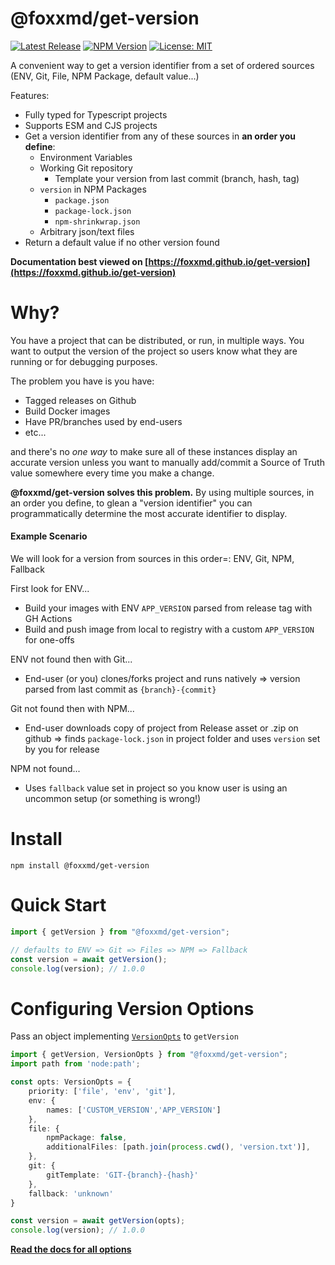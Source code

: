 # @foxxmd/get-version

[![Latest Release](https://img.shields.io/github/v/release/foxxmd/get-version)](https://github.com/FoxxMD/logging/get-version)
[![NPM Version](https://img.shields.io/npm/v/%40foxxmd%2Fget-version)](https://www.npmjs.com/package/@foxxmd/get-version)
[![License: MIT](https://img.shields.io/badge/License-MIT-yellow.svg)](https://opensource.org/licenses/MIT)

A convenient way to get a version identifier from a set of ordered sources (ENV, Git, File, NPM Package, default value...)

Features:

* Fully typed for Typescript projects
* Supports ESM and CJS projects
* Get a version identifier from any of these sources in **an order you define**:
  * Environment Variables
  * Working Git repository
    * Template your version from last commit (branch, hash, tag)
  * `version` in NPM Packages
    * `package.json`
    * `package-lock.json`
    * `npm-shrinkwrap.json`
  * Arbitrary json/text files
* Return a default value if no other version found

**Documentation best viewed on [https://foxxmd.github.io/get-version](https://foxxmd.github.io/get-version)**

# Why?

You have a project that can be distributed, or run, in multiple ways. You want to output the version of the project so users know what they are running or for debugging purposes.

The problem you have is you have:

* Tagged releases on Github
* Build Docker images
* Have PR/branches used by end-users
* etc...

and there's no _one way_ to make sure all of these instances display an accurate version unless you want to manually add/commit a Source of Truth value somewhere every time you make a change.

**@foxxmd/get-version solves this problem.** By using multiple sources, in an order you define, to glean a "version identifier" you can programmatically determine the most accurate identifier to display.

#### Example Scenario

We will look for a version from sources in this order=: ENV, Git, NPM, Fallback

First look for ENV...

* Build your images with ENV `APP_VERSION` parsed from release tag with GH Actions
* Build and push image from local to registry with a custom `APP_VERSION` for one-offs

ENV not found then with Git...

* End-user (or you) clones/forks project and runs natively => version parsed from last commit as `{branch}-{commit}`

Git not found then with NPM...

* End-user downloads copy of project from Release asset or .zip on github => finds `package-lock.json` in project folder and uses `version` set by you for release

NPM not found...

* Uses `fallback` value set in project so you know user is using an uncommon setup (or something is wrong!)

# Install 

```
npm install @foxxmd/get-version
```

# Quick Start

```ts
import { getVersion } from "@foxxmd/get-version";

// defaults to ENV => Git => Files => NPM => Fallback
const version = await getVersion();
console.log(version); // 1.0.0
```

# Configuring Version Options

Pass an object implementing [`VersionOpts`](https://foxxmd.github.io/get-version/interfaces/VersionOpts.html) to `getVersion`

```ts
import { getVersion, VersionOpts } from "@foxxmd/get-version";
import path from 'node:path';

const opts: VersionOpts = {
    priority: ['file', 'env', 'git'],
    env: {
        names: ['CUSTOM_VERSION','APP_VERSION']
    },
    file: {
        npmPackage: false,
        additionalFiles: [path.join(process.cwd(), 'version.txt')],
    },
    git: {
        gitTemplate: 'GIT-{branch}-{hash}'
    },
    fallback: 'unknown'
}

const version = await getVersion(opts);
console.log(version); // 1.0.0
```

[**Read the docs for all options**](https://foxxmd.github.io/get-version/functions/getVersion.html)
